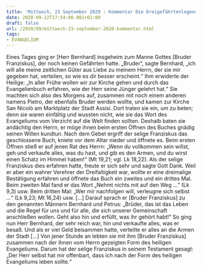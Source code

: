 ```yaml
---
title: 'Mittwoch, 23 September 2020 : Kommentar Die Dreigefährtenlegende des hl. Franz von Assisi'
date: 2020-09-22T17:54:00.001+02:00
draft: false
url: /2020/09/mittwoch-23-september-2020-kommentar.html
tags: 
- EVANGELIUM
---
```


Eines Tages ging er \[Herr Bernhard\] insgeheim zum Manne Gottes \[Bruder Franziskus\], der noch keinen Gefährten hatte. „Bruder“, sagte Bernhard, „ich will alle meine zeitlichen Güter aus Liebe zu meinem Herrn, der sie mir gegeben hat, verteilen, so wie es dir besser erscheint.“ Ihm erwiderte der Heilige: „In aller Frühe wollen wir zur Kirche gehen und durch das Evangelienbuch erfahren, wie der Herr seine Jünger gelehrt hat.“ Sie machten sich also des Morgens auf, zusammen mit noch einem anderen namens Pietro, der ebenfalls Bruder werden wollte, und kamen zur Kirche San Nicolò am Marktplatz der Stadt Assisi. Dort traten sie ein, um zu beten; denn sie waren einfältig und wussten nicht, wie sie das Wort des Evangeliums vom Verzicht auf die Welt finden sollten. Deshalb baten sie andächtig den Herrn, er möge ihnen beim ersten Öffnen des Buches gnädig seinen Willen kundtun. Nach dem Gebet ergriff der selige Franziskus das geschlossene Buch, kniete vor dem Altar nieder und öffnete es. Beim ersten Öffnen stieß er auf jenen Rat des Herrn: „Wenn du vollkommen sein willst, geh und verkaufe alles, was du hast, und gib es den Armen, und du wirst einen Schatz im Himmel haben!“ (Mt 19,21; vgl. Lk 18,22). Als der selige Franziskus dies erfahren hatte, freute er sich sehr und sagte Gott Dank. Weil er aber ein wahrer Verehrer der Dreifaltigkeit war, wollte er eine dreimalige Bestätigung erfahren und öffnete das Buch ein zweites und ein drittes Mal. Beim zweiten Mal fand er das Wort „Nehmt nichts mit auf den Weg …“ (Lk 9,3) usw. Beim dritten Mal: „Wer mir nachfolgen will, verleugne sich selbst …“ (Lk 9,23; Mt 16,24) usw. \[…\] Darauf sprach er \[Bruder Franziskus\] zu den genannten Männern Bernhard und Petrus: „Brüder, das ist das Leben und die Regel für uns und für alle, die sich unserer Gemeinschaft anschließen wollen. Geht also hin und erfüllt, was ihr gehört habt!“ So ging nun Herr Bernhard, der sehr reich war, hin und verkaufte alles, was er besaß. Und als er viel Geld beisammen hatte, verteilte er alles an die Armen der Stadt \[…\] Von jener Stunde an lebten sie mit ihm \[Bruder Franziskus\] zusammen nach der ihnen vom Herrn gezeigten Form des heiligen Evangeliums. Darum hat der selige Franziskus in seinem Testament gesagt: „Der Herr selbst hat mir offenbart, dass ich nach der Form des heiligen Evangeliums leben sollte.“